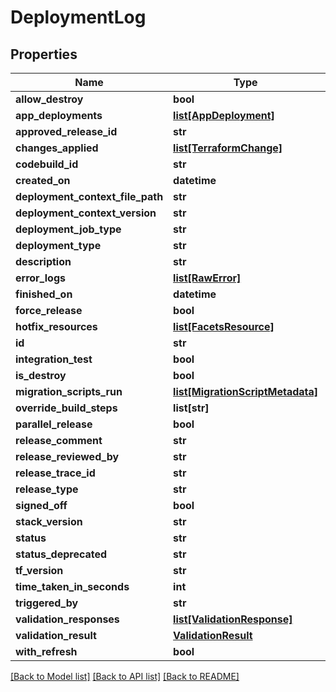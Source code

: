 # DeploymentLog

## Properties
Name | Type | Description | Notes
------------ | ------------- | ------------- | -------------
**allow_destroy** | **bool** |  | [optional] 
**app_deployments** | [**list[AppDeployment]**](AppDeployment.md) |  | [optional] 
**approved_release_id** | **str** |  | [optional] 
**changes_applied** | [**list[TerraformChange]**](TerraformChange.md) |  | [optional] 
**codebuild_id** | **str** |  | [optional] 
**created_on** | **datetime** |  | [optional] 
**deployment_context_file_path** | **str** |  | [optional] 
**deployment_context_version** | **str** |  | [optional] 
**deployment_job_type** | **str** |  | [optional] 
**deployment_type** | **str** |  | [optional] 
**description** | **str** |  | [optional] 
**error_logs** | [**list[RawError]**](RawError.md) |  | [optional] 
**finished_on** | **datetime** |  | [optional] 
**force_release** | **bool** |  | [optional] 
**hotfix_resources** | [**list[FacetsResource]**](FacetsResource.md) |  | [optional] 
**id** | **str** |  | [optional] 
**integration_test** | **bool** |  | [optional] 
**is_destroy** | **bool** |  | [optional] 
**migration_scripts_run** | [**list[MigrationScriptMetadata]**](MigrationScriptMetadata.md) |  | [optional] 
**override_build_steps** | **list[str]** |  | [optional] 
**parallel_release** | **bool** |  | [optional] 
**release_comment** | **str** |  | [optional] 
**release_reviewed_by** | **str** |  | [optional] 
**release_trace_id** | **str** |  | [optional] 
**release_type** | **str** |  | [optional] 
**signed_off** | **bool** |  | [optional] 
**stack_version** | **str** |  | [optional] 
**status** | **str** |  | [optional] 
**status_deprecated** | **str** |  | [optional] 
**tf_version** | **str** |  | [optional] 
**time_taken_in_seconds** | **int** |  | [optional] 
**triggered_by** | **str** |  | [optional] 
**validation_responses** | [**list[ValidationResponse]**](ValidationResponse.md) |  | [optional] 
**validation_result** | [**ValidationResult**](ValidationResult.md) |  | [optional] 
**with_refresh** | **bool** |  | [optional] 

[[Back to Model list]](../README.md#documentation-for-models) [[Back to API list]](../README.md#documentation-for-api-endpoints) [[Back to README]](../README.md)


